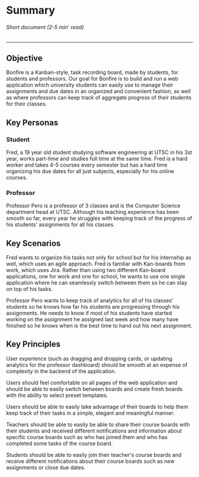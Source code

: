 
# Summary
###### *Short document (2-5 min’ read)*
<hr>

## Objective

Bonfire is a Kanban-style, task recording board, made by students, for students and professors. Our goal for Bonfire is to build and run a web application which university students can easily use to manage their assignments and due dates in an organized and convenient fashion, as well as where professors can keep track of aggregate progress of their students for their classes.


## Key Personas

### Student

Fred, a 19 year old student studying software engineering at UTSC in his 3st year, works part-time and studies full time at the same time. Fred is a hard worker and takes 4-5 courses every semester but has a hard time organizing his due dates for all just subjects, especially for his online courses.

### Professor

Professor Pero is a professor of 3 classes and is the Computer Science department head at UTSC. Although his teaching experience has been smooth so far, every year he struggles with keeping track of the progress of his students' assignments for all his classes.


## Key Scenarios

Fred wants to organize his tasks not only for school but for his internship as well, which uses an agile approach. Fred is familiar with Kan-boards from work, which uses Jira. Rather than using two different Kan-board applications, one for work and one for school, he wants to use one single application where he can seamlessly switch between them so he can stay on top of his tasks.

Professor Pero wants to keep track of analytics for all of his classes' students so he knows how far his students are progressing through his assignments. He needs to know if most of his students have started working on the assignment he assigned last week and how many have finished so he knows when is the best time to hand out his next assignment.


## Key Principles

User experience (such as dragging and dropping cards, or updating analytics for the professor dashboard) should be smooth at an expense of complexity in the backend of the application.

Users should feel comfortable on all pages of the web application and should be able to easily switch between boards and create fresh boards with the ability to select preset templates.

Users should be able to easily take advantage of their boards to help them keep track of their tasks in a simple, elegant and meaningful manner.

Teachers should be able to easily be able to share their course boards with their students and received different notifications and information about specific course boards such as who has joined them and who has completed some tasks of the course board.

Students should be able to easily join their teacher's course boards and receive different notifications about their course boards such as new assignments or close due dates.
